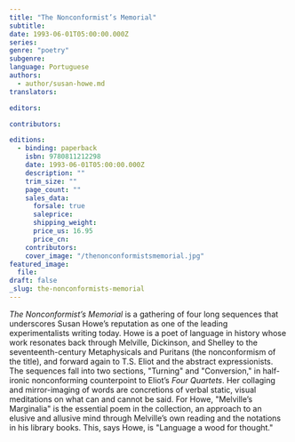 ```yaml
---
title: "The Nonconformist’s Memorial"
subtitle:
date: 1993-06-01T05:00:00.000Z
series:
genre: "poetry"
subgenre:
language: Portuguese
authors:
  - author/susan-howe.md
translators:

editors:

contributors:

editions:
  - binding: paperback
    isbn: 9780811212298
    date: 1993-06-01T05:00:00.000Z
    description: ""
    trim_size: ""
    page_count: ""
    sales_data:
      forsale: true
      saleprice:
      shipping_weight:
      price_us: 16.95
      price_cn:
    contributors:
    cover_image: "/thenonconformistsmemorial.jpg"
featured_image:
  file:
draft: false
_slug: the-nonconformists-memorial
---
```


_The Nonconformist’s Memorial_ is a gathering of four long sequences that underscores Susan Howe’s reputation as one of the leading experimentalists writing today. Howe is a poet of language in history whose work resonates back through Melville, Dickinson, and Shelley to the seventeenth-century Metaphysicals and Puritans (the nonconformism of the title), and forward again to T.S. Eliot and the abstract expressionists. The sequences fall into two sections, "Turning" and "Conversion," in half-ironic nonconforming counterpoint to Eliot’s _Four Quartets_. Her collaging and mirror-imaging of words are concretions of verbal static, visual meditations on what can and cannot be said. For Howe, "Melville’s Marginalia" is the essential poem in the collection, an approach to an elusive and allusive mind through Melville’s own reading and the notations in his library books. This, says Howe, is "Language a wood for thought."

